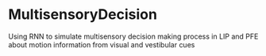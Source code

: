 # MultisensoryDecision
Using RNN to simulate multisensory decision making process in LIP and PFE about motion information from visual and vestibular cues
